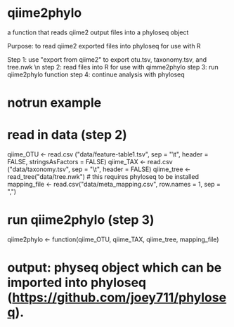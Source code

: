 # qiime2phylo
a function that reads qiime2 output files into a phyloseq object

Purpose: to read qiime2 exported files into phyloseq for use with R

Step 1: use "export from qiime2" to export otu.tsv, taxonomy.tsv, and tree.nwk \n
step 2: read files into R for use with qimme2phylo
step 3: run qiime2phylo function
step 4: continue analysis with phyloseq

# notrun example
# read in data (step 2)
qiime_OTU <- read.csv ("data/feature-table1.tsv", sep = "\t", header = FALSE, stringsAsFactors = FALSE)
qiime_TAX <- read.csv ("data/taxonomy.tsv", sep = "\t", header = FALSE)
qiime_tree <- read_tree("data/tree.nwk") # this requires phyloseq to be installed
mapping_file <- read.csv("data/meta_mapping.csv", row.names = 1, sep = ",")

# run qiime2phylo (step 3)
qiime2phylo <- function(qiime_OTU, qiime_TAX, qiime_tree, mapping_file)

# output: physeq object which can be imported into phyloseq (https://github.com/joey711/phyloseq).
